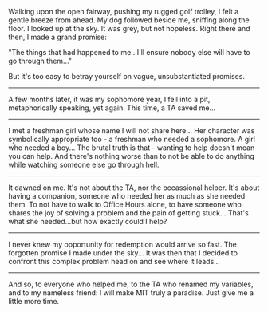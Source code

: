 Walking upon the open fairway, pushing my rugged golf trolley, I felt a gentle breeze from ahead. 
My dog followed beside me, sniffing along the floor. I looked up at the sky. It was grey, but not hopeless. Right there and then, I made a grand promise: 

"The things that had happened to me...I'll ensure nobody else will have to go through them..."

But it's too easy to betray yourself on vague, unsubstantiated promises.

--------------------------------------------------------------------------------------

A few months later, it was my sophomore year, I fell into a pit, metaphorically speaking, yet again. 
This time, a TA saved me...

---------------------------------------------------------------------------------------

I met a freshman girl whose name I will not share here... Her character was symbolically appropriate too - a freshman who needed a sophomore. A girl who needed a boy...
The brutal truth is that - wanting to help doesn't mean you can help. 
And there's nothing worse than to not be able to do anything while watching someone else go through hell. 

--------------------------------------------------------------------------------------------

It dawned on me. It's not about the TA, nor the occassional helper. It's about having a companion, someone who needed her as much as she needed them. To not have to walk to Office Hours alone, to have someone who shares the joy of solving a problem and the pain of getting stuck... That's what she needed...but how exactly could I help?

-----------------------------------------------------------------------------------------

I never knew my opportunity for redemption would arrive so fast. The forgotten promise I made under the sky... It was then
that I decided to confront this complex problem head on and see where it leads...

-------------------------------------------------------------------------

And so, to everyone who helped me, to the TA who renamed my variables, and to my nameless friend: 
I will make MIT truly a paradise. Just give me a little more time. 
